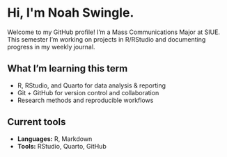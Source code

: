 # Hi, I'm Noah Swingle.

Welcome to my GitHub profile! I’m a Mass Communications Major at SIUE.
This semester I’m working on projects in R/RStudio and documenting progress in my weekly journal.

## What I’m learning this term
- R, RStudio, and Quarto for data analysis & reporting
- Git + GitHub for version control and collaboration
- Research methods and reproducible workflows

## Current tools
- **Languages:** R, Markdown
- **Tools:** RStudio, Quarto, GitHub

